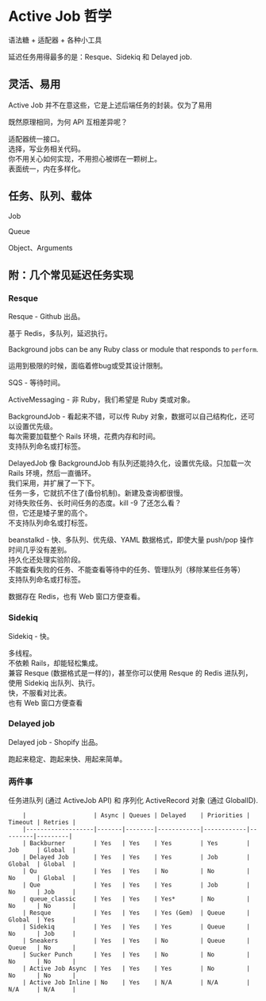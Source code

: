 # Active Job 哲学

语法糖 + 适配器 + 各种小工具

延迟任务用得最多的是：Resque、Sidekiq 和 Delayed job.

## 灵活、易用

Active Job 并不在意这些，它是上述后端任务的封装。仅为了易用

既然原理相同，为何 API 互相差异呢？

适配器统一接口。
<br>
选择，写业务相关代码。
<br>
你不用关心如何实现，不用担心被绑在一颗树上。
<br>
表面统一，内在多样化。

## 任务、队列、载体

Job

Queue

Object、Arguments


## 附：几个常见延迟任务实现

### Resque

Resque - Github 出品。

基于 Redis，多队列，延迟执行。

Background jobs can be any Ruby class or module that responds to `perform`.

运用到极限的时候，面临着修bug或受其设计限制。

SQS - 等待时间。

ActiveMessaging - 非 Ruby，我们希望是 Ruby 类或对象。

BackgroundJob - 看起来不错，可以传 Ruby 对象，数据可以自己结构化，还可以设置优先级。
<br>
每次需要加载整个 Rails 环境，花费内存和时间。
<br>
支持队列命名或打标签。

DelayedJob 像 BackgroundJob 有队列还能持久化，设置优先级。只加载一次 Rails 环境，然后一直循环。
<br>
我们采用，并扩展了一下下。
<br>
任务一多，它就抗不住了(备份机制)。新建及查询都很慢。
<br>
对待失败任务、长时间任务的态度。kill -9 了还怎么看？
<br>
但，它还是矮子里的高个。
<br>
不支持队列命名或打标签。

beanstalkd - 快、多队列、优先级、YAML 数据格式，即使大量 push/pop 操作时间几乎没有差别。
<br>
持久化还处理实验阶段。
<br>
不能查看失败的任务、不能查看等待中的任务、管理队列（移除某些任务等）
<br>
支持队列命名或打标签。

数据存在 Redis，也有 Web 窗口方便查看。

### Sidekiq

Sidekiq - 快。

多线程。
<br>
不依赖 Rails，却能轻松集成。
<br>
兼容 Resque (数据格式是一样的)，甚至你可以使用 Resque 的 Redis 进队列，使用 Sidekiq 出队列、执行。
<br>
快，不服看对比表。
<br>
也有 Web 窗口方便查看

### Delayed job

Delayed job - Shopify 出品。


跑起来稳定、跑起来快、用起来简单。

### 两件事

任务进队列 (通过 ActiveJob API) 和 序列化 ActiveRecord 对象 (通过 GlobalID).

```
    |                   | Async | Queues | Delayed    | Priorities | Timeout | Retries |
    |-------------------|-------|--------|------------|------------|---------|---------|
    | Backburner        | Yes   | Yes    | Yes        | Yes        | Job     | Global  |
    | Delayed Job       | Yes   | Yes    | Yes        | Job        | Global  | Global  |
    | Qu                | Yes   | Yes    | No         | No         | No      | Global  |
    | Que               | Yes   | Yes    | Yes        | Job        | No      | Job     |
    | queue_classic     | Yes   | Yes    | Yes*       | No         | No      | No      |
    | Resque            | Yes   | Yes    | Yes (Gem)  | Queue      | Global  | Yes     |
    | Sidekiq           | Yes   | Yes    | Yes        | Queue      | No      | Job     |
    | Sneakers          | Yes   | Yes    | No         | Queue      | Queue   | No      |
    | Sucker Punch      | Yes   | Yes    | No         | No         | No      | No      |
    | Active Job Async  | Yes   | Yes    | Yes        | No         | No      | No      |
    | Active Job Inline | No    | Yes    | N/A        | N/A        | N/A     | N/A     |
```

